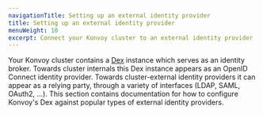 ```yaml
---
navigationTitle: Setting up an external identity provider
title: Setting up an external identity provider
menuWeight: 10
excerpt: Connect your Konvoy cluster to an external identity provider
---
```


Your Konvoy cluster contains a [Dex](https://github.com/dexidp/dex) instance which serves as an identity broker.
Towards cluster internals this Dex instance appears as an OpenID Connect identity provider.
Towards cluster-external identity providers it can appear as a relying party, through a variety of interfaces (LDAP, SAML, OAuth2, ...).
This section contains documentation for how to configure Konvoy's Dex against popular types of external identity providers.
